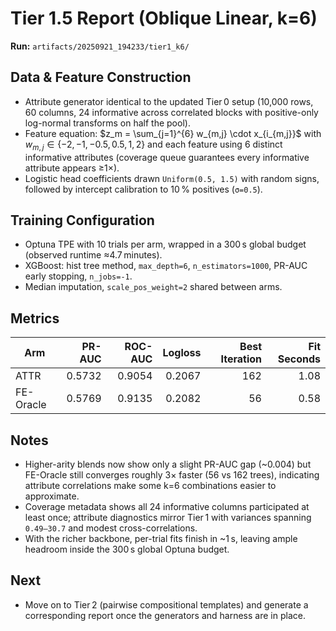 # Tier 1.5 Report (Oblique Linear, k=6)

**Run:** `artifacts/20250921_194233/tier1_k6/`

## Data & Feature Construction
- Attribute generator identical to the updated Tier 0 setup (10,000 rows, 60 columns, 24 informative across correlated blocks with positive-only log-normal transforms on half the pool).
- Feature equation: $z_m = \sum_{j=1}^{6} w_{m,j} \cdot x_{i_{m,j}}$ with $w_{m,j} \in \{-2, -1, -0.5, 0.5, 1, 2\}$ and each feature using 6 distinct informative attributes (coverage queue guarantees every informative attribute appears ≥1×).
- Logistic head coefficients drawn `Uniform(0.5, 1.5)` with random signs, followed by intercept calibration to 10 % positives (`σ=0.5`).

## Training Configuration
- Optuna TPE with 10 trials per arm, wrapped in a 300 s global budget (observed runtime ≈4.7 minutes).
- XGBoost: hist tree method, `max_depth=6`, `n_estimators=1000`, PR-AUC early stopping, `n_jobs=-1`.
- Median imputation, `scale_pos_weight=2` shared between arms.

## Metrics

| Arm        | PR-AUC | ROC-AUC | Logloss | Best Iteration | Fit Seconds |
|------------|-------:|--------:|--------:|---------------:|------------:|
| ATTR       | 0.5732 | 0.9054  | 0.2067  | 162            | 1.08        |
| FE-Oracle  | 0.5769 | 0.9135  | 0.2082  | 56             | 0.58        |

## Notes
- Higher-arity blends now show only a slight PR-AUC gap (~0.004) but FE-Oracle still converges roughly 3× faster (56 vs 162 trees), indicating attribute correlations make some k=6 combinations easier to approximate.
- Coverage metadata shows all 24 informative columns participated at least once; attribute diagnostics mirror Tier 1 with variances spanning `0.49–30.7` and modest cross-correlations.
- With the richer backbone, per-trial fits finish in ~1 s, leaving ample headroom inside the 300 s global Optuna budget.

## Next
- Move on to Tier 2 (pairwise compositional templates) and generate a corresponding report once the generators and harness are in place.
